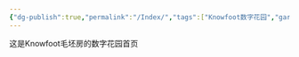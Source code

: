 ```yaml
---
{"dg-publish":true,"permalink":"/Index/","tags":["Knowfoot数字花园","gardenEntry","gardenEntry","gardenEntry","gardenEntry","gardenEntry","gardenEntry","gardenEntry"]}
---
```


这是Knowfoot毛坯房的数字花园首页